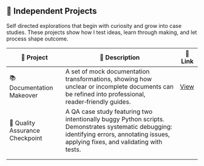 ##  🎨 Independent Projects

Self directed explorations that begin with curiosity and grow into case studies. These projects show how I test ideas, learn through making, and let process shape outcome.

|🎨 Project | 📄 Description | 🔗 Link |
|---------|-------------|------|
| 📚 Documentation Makeover | A set of mock documentation transformations, showing how unclear or incomplete documents can be refined into professional, reader‑friendly guides. | [View](https://github.com/musman-uk/portfolio/tree/main/independent-projects/documentation-makeover) |
| 🧩 Quality Assurance Checkpoint | A QA case study featuring two intentionally buggy Python scripts. Demonstrates systematic debugging: identifying errors, annotating issues, applying fixes, and validating with tests. |  |
|         |             |      |
|         |             |      |
